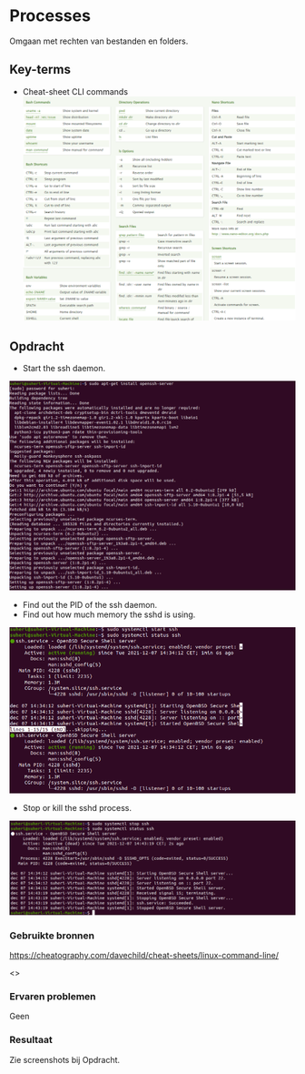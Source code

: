 # Processes

Omgaan met rechten van bestanden en folders.

## Key-terms

- Cheat-sheet CLI commands
![screenshot Desktop](../00_includes/LNX/LNX02_00.png)

## Opdracht

- Start the ssh daemon.

![screenshot Desktop](../00_includes/LNX/LNX07_1.png)

- Find out the PID of the ssh daemon.
- Find out how much memory the sshd is using.

![screenshot Desktop](../00_includes/LNX/LNX07_2.png)

- Stop or kill the sshd process.

![screenshot Desktop](../00_includes/LNX/LNX07_3.png)

### Gebruikte bronnen

<https://cheatography.com/davechild/cheat-sheets/linux-command-line/>

<>

### Ervaren problemen

Geen

### Resultaat

Zie screenshots bij Opdracht.
